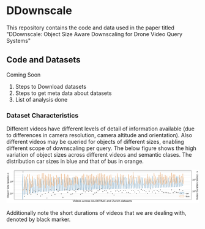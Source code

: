# DDownscale

This repository contains the code and data used in the paper titled 
"DDownscale: Object Size Aware Downscaling for Drone Video Query Systems"

## Code and Datasets
Coming Soon
1) Steps to Download datasets
2) Steps to get meta data about datasets
3) List of analysis done


### Dataset Characteristics
Different videos have different levels of detail of information available (due to differences in camera resolution, camera altitude and orientation). Also different videos may be queried for objects of different sizes,  enabling different scope of downscaling per query.
The below figure shows the high variation of object sizes across different videos and semantic clases.
The distribution car sizes in blue and that of bus in orange.

![objectSizeDistributions](./Plots_DDownscale/DatasetCharacteristics/VideoDurationAndObjectSizeDistribution-HUMAN_for_DATASET-UA-DETRAC-TrainUA-DETRAC-TestZurichDataset_CLASS-carbus.png)


Additionally note the short durations of videos that we are dealing with, denoted by black marker.



